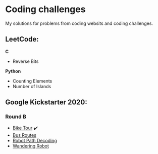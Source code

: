 # Coding challenges

My solutions for problems from coding websits and coding challenges.

## LeetCode:

**C**

* Reverse Bits

**Python**

* Counting Elements
* Number of Islands


## Google Kickstarter 2020:

### Round B

* [Bike Tour](https://github/akovalyo/coding_challenges/Kickstarter2020/RoundB/bike_tour.md) :heavy_check_mark:
* [Bus Routes](https://github/akovalyo/coding_challenges/Kickstarter2020/RoundB/bus_routes.md)
* [Robot Path Decoding](https://github/akovalyo/coding_challenges/Kickstarter2020/RoundB/robot_path_decoding.md)
* [Wandering Robot](https://github/akovalyo/coding_challenges/Kickstarter2020/RoundB/wandering_robot.md)